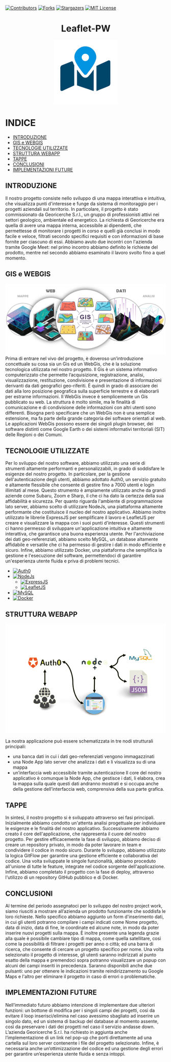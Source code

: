 [![Contributors][contributors-shield]](https://github.com/gabrielemrt/Leaflet-PW/contributors)
[![Forks][forks-shield]](https://github.com/gabrielemrt/Leaflet-PW/forks)
[![Stargazers][stars-shield]](https://github.com/gabrielemrt/Leaflet-PW/stargazers)
[![MIT License][license-shield]](https://github.com/gabrielemrt/Leaflet-PW/blob/main/LICENSE.txt)
<div align="center">
  <h1 align="center">Leaflet-PW</h1>
  <img src="images/icon.png" alt="Logo" style="width: 200px; height: 200px;">
</div>

# INDICE
-   [INTRODUZIONE](#INTRODUZIONE)
-   [GIS e WEBGIS](#GIS-e-WEBGIS)
-   [TECNOLOGIE UTILIZZATE](#TECNOLOGIE-UTILIZZATE)
-   [STRUTTURA WEBAPP](#STRUTTURA-WEBAPP)
-   [TAPPE](#TAPPE)
-   [CONCLUSIONI](#CONCLUSIONI)
-   [IMPLEMENTAZIONI FUTURE](#IMPLEMENTAZIONI-FUTURE)


## INTRODUZIONE
Il nostro progetto consiste nello sviluppo di una mappa interattiva e intuitiva, che visualizza punti d'interesse e funge da sistema di monitoraggio per i progetti aziendali sul territorio. In particolare, il progetto è stato commissionato da Georicerche S.r.l., un gruppo di professionisti attivi nei settori geologico, ambientale ed energetico. La richiesta di Georicerche era quella di avere una mappa interna, accessibile ai dipendenti, che permettesse di monitorare i progetti in corso e quelli già conclusi in modo facile e veloce, filtrati secondo specifici requisiti e con informazioni di base fornite per ciascuno di essi.
Abbiamo avuto due incontri con l'azienda tramite Google Meet: nel primo incontro abbiamo definito le richieste del prodotto, mentre nel secondo abbiamo esaminato il lavoro svolto fino a quel momento.

## GIS e WEBGIS
![Algorithm schema](./images/webgis.png)
Prima di entrare nel vivo del progetto, è doveroso un’introduzione concettuale su cosa sia un Gis ed un WebGis, che è la soluzione tecnologica utilizzata nel nostro progetto. 
Il Gis è un sistema informativo computerizzato che permette l’acquisizione, registrazione, analisi, visualizzazione, restituzione, condivisione e presentazione di informazioni derivanti da dati geografici geo-riferiti. È quindi in grado di associare dei dati alla loro posizione geografica sulla superficie terrestre e di elaborarli per estrarne informazioni. 
Il WebGis invece è semplicemente un Gis pubblicato su web. La struttura è molto simile, ma le finalità di comunicazione e di condivisione delle informazioni con altri utenti sono differenti. Bisogna però specificare che un WebGis non è una semplice estensione, ma fa parte della grande categoria dei software orientati al web. Le applicazioni WebGis possono essere dei singoli plugin browser, dei software distinti come Google Earth o dei sistemi informativi territoriali (SIT) delle Regioni o dei Comuni.

## TECNOLOGIE UTILIZZATE
Per lo sviluppo del nostro software, abbiamo utilizzato una serie di strumenti altamente performanti e personalizzabili, in grado di soddisfare le esigenze del nostro progetto. In particolare, per la gestione dell'autenticazione degli utenti, abbiamo adottato Auth0, un servizio gratuito e altamente flessibile che consente di gestire fino a 7000 utenti e login illimitati al mese. Questo strumento è ampiamente utilizzato anche da grandi aziende come Subaru, Zoom e Sharp, il che ci ha dato la certezza della sua affidabilità e sicurezza.
Per quanto riguarda l'ambiente di programmazione lato server, abbiamo scelto di utilizzare NodeJs, una piattaforma altamente performante che costituisce il nucleo del nostro applicativo. Abbiamo inoltre utilizzato le librerie ExpressJS per semplificare il lavoro e LeafletJS per creare e visualizzare la mappa con i suoi punti d'interesse. Questi strumenti ci hanno permesso di sviluppare un'applicazione intuitiva e altamente interattiva, che garantisce una buona esperienza utente.
Per l'archiviazione dei dati geo-referenziati, abbiamo scelto MySQL, un database altamente affidabile e versatile che ci ha permesso di gestire i dati in modo efficiente e sicuro. Infine, abbiamo utilizzato Docker, una piattaforma che semplifica la gestione e l'esecuzione del software, permettendoci di garantire un'esperienza utente fluida e priva di problemi tecnici.
* [![Auth0][auth0.img]][auth0.link]
* [![NodeJs][NodeJs.img]][NodeJs.link]
  * [![ExpressJS][ExpressJS.img]][ExpressJS.link]
  * [![LeafletJS][LeafletJS.img]][LeafletJS.link]
* [![MySQL][MySQL.img]][MySQL.link]
* [![Docker][Docker.img]][Docker.link]
 
## STRUTTURA WEBAPP
![Algorithm struttura](./images/struttura.png)

La nostra applicazione può essere schematizzata in tre nodi strutturali principali:
- una banca dati in cui i dati geo-referenziati vengono immagazzinati
- una Node App lato server che analizza i dati e li visualizza su di una mappa
- un’interfaccia web accessibile tramite autenticazione
Il core del nostro applicativo è comunque la Node App, che gestisce i dati, li elabora, crea la mappa sulla quale questi dati andranno mostrati e si occupa anche della gestione dell’interfaccia web, comprensiva della sua parte grafica.

## TAPPE
In sintesi, il nostro progetto si è sviluppato attraverso sei fasi principali. Inizialmente abbiamo condotto un'attenta analisi progettuale per individuare le esigenze e le finalità del nostro applicativo. Successivamente abbiamo creato il core dell'applicazione, che rappresenta il cuore del nostro progetto. Per gestire efficacemente la fase di sviluppo, abbiamo deciso di creare un repository privato, in modo da poter lavorare in team e condividere il codice in modo sicuro. Durante lo sviluppo, abbiamo utilizzato la logica GitFlow per garantire una gestione efficiente e collaborativa del codice. Una volta sviluppate le singole funzionalità, abbiamo proceduto all'unione di tutte le feature, integrate nel codice sorgente dell'applicazione. Infine, abbiamo completato il progetto con la fase di deploy, attraverso l'utilizzo di un repository GitHub pubblico e di Docker. 

## CONCLUSIONI
Al termine del periodo assegnatoci per lo sviluppo del nostro project work, siamo riusciti a mostrare all’azienda un prodotto funzionante che soddisfa le loro richieste. Nello specifico abbiamo aggiunto un form d'inserimento dati, in cui gli utenti potranno compilare i campi indicati come Nome progetto, data di inizio, data di fine, le coordinate ed alcune note, in modo da poter inserire nuovi progetti sulla mappa.
È inoltre presente una legenda grazie alla quale è possibile cambiare tipo di mappa, come quella satellitare, così come la possibilità di filtrare i progetti per anno o città; ed una barra di ricerca, che consente di cercare un progetto specifico per nome.
Una volta selezionato il progetto di interesse, gli utenti saranno indirizzati al punto esatto della mappa e premendoci sopra potranno visualizzare un popup con alcuni dei campi inseriti in precedenza. Saranno disponibili anche due pulsanti: uno per ottenere le indicazioni tramite reindirizzamento su Google Maps e l'altro per eliminare il progetto in caso di errori o problematiche.

## IMPLEMENTAZIONI FUTURE
Nell’immediato futuro abbiamo intenzione di implementare due ulteriori funzioni: un bottone di modifica per i singoli campi dei progetti, così da evitare il loop inserisci/elimina nel caso avessimo sbagliato ad inserire un singolo dato, ed un sistema di backup del database al momento assente, così da preservare i dati dei progetti nel caso il servizio andasse down.
L’azienda Georicerche S.r.l. ha richiesto in aggiunta anche l’implementazione di un link nel pop-up che porti direttamente ad una cartella sul loro server contenente i file del progetto selezionato.
Infine, è necessaria anche un’ottimizzazione del codice ed una gestione degli errori per garantire un’esperienza utente fluida e senza intoppi.


<!-- MARKDOWN LINKS & IMAGES -->
<!-- https://www.markdownguide.org/basic-syntax/#reference-style-links -->
[contributors-shield]: https://img.shields.io/github/contributors/gabrielemrt/Leaflet-PW.svg?style=for-the-badge
[forks-shield]: https://img.shields.io/github/forks/gabrielemrt/Leaflet-PW.svg?style=for-the-badge
[stars-shield]: https://img.shields.io/github/stars/gabrielemrt/Leaflet-PW.svg?style=for-the-badge
[license-shield]: https://img.shields.io/github/license/gabrielemrt/Leaflet-PW.svg?style=for-the-badge


[auth0.img]:  https://img.shields.io/badge/auth0-orange?style=for-the-badge&logo=auth0&logoColor=white
[NodeJs.img]: https://img.shields.io/badge/nodeJS-darckgreen?style=for-the-badge&logo=node.js&logoColor=white
[ExpressJS.img]: https://img.shields.io/badge/ExpressJS-grey?style=for-the-badge&logo=express&logoColor=white
[LeafletJS.img]: https://img.shields.io/badge/LeafletJS-green?style=for-the-badge&logo=leaflet&logoColor=white
[MySQL.img]: https://img.shields.io/badge/mysql-yellow?style=for-the-badge&logo=mysql&logoColor=black
[Docker.img]: https://img.shields.io/badge/docker-blue?style=for-the-badge&logo=docker&logoColor=white
[auth0.link]: https://auth0.com/
[NodeJs.link]: https://nodejs.org/
[ExpressJS.link]: https://expressjs.com/
[LeafletJS.link]: https://leafletjs.com/
[MySQL.link]: https://www.mysql.com/
[Docker.link]: https://www.docker.com/
